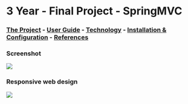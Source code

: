 # 3 Year - Final Project - SpringMVC

### [The Project](https://github.com/alexpt2000gmit/3Year_Project_SpringMVC_Manage_Dashboard/wiki)   -   [User Guide](https://github.com/alexpt2000gmit/3Year_Project_SpringMVC_Manage_Dashboard/wiki/User-Guide)   -   [Technology](https://github.com/alexpt2000gmit/3Year_Project_SpringMVC_Manage_Dashboard/wiki/Technology)   -   [Installation & Configuration](https://github.com/alexpt2000gmit/3Year_Project_SpringMVC_Manage_Dashboard/wiki/Installation-&-Configuration)   -   [References](https://github.com/alexpt2000gmit/3Year_Project_SpringMVC_Manage_Dashboard/wiki/References) 


### Screenshot
![](https://github.com/alexpt2000gmit/3Year_Project_SpringMVC_Manage_Dashboard/blob/master/screenshot/invoices.png)

### Responsive web design
![](https://github.com/alexpt2000gmit/3Year_Project_SpringMVC_Manage_Dashboard/blob/master/screenshot/phone.png)



